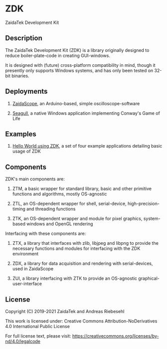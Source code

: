 # ZDK



ZaidaTek Development Kit



## Description


The ZaidaTek Development Kit (ZDK) is a library originally designed to reduce boiler-plate-code in creating GUI-windows.

It is designed with (future) cross-platform compatibility in mind, though it presently only supports Windows systems, and has only been tested on 32-bit binaries.


## Deployments

1) [ZaidaScope](https://github.com/ZaidaTek/ZaidaScope), an Arduino-based, simple oscilloscope-software

2) [Seagull](https://github.com/ariebesehl/Seagull), a native Windows application implementing Conway's Game of Life


## Examples

1) [Hello World using ZDK](https://github.com/ariebesehl/HelloWorld), a set of four example applications detailing basic usage of ZDK


## Components

ZDK's main components are:

1) ZTM, a basic wrapper for standard library, basic and other primitive functions and algorithms, mostly OS-agnostic

2) ZTL, an OS-dependent wrapper for shell, serial-device, high-precision-timing and threading functions

3) ZTK, an OS-dependent wrapper and module for pixel graphics, system-based windows and OpenGL rendering

Interfacing with these components are:

1) ZTX, a library that interfaces with zlib, libjpeg and libpng to provide the necessary functions and modules for interfacing with the ZDK environment

2) ZDX, a library for data acquisition and rendering with serial-devices, used in ZaidaScope

3) ZUI, a library interfacing with ZTK to provide an OS-agnostic graphical-user-interface


## License

Copyright (C) 2019-2021 ZaidaTek and Andreas Riebesehl

This work is licensed under: Creative Commons Attribution-NoDerivatives 4.0 International Public License

For full license text, please visit: https://creativecommons.org/licenses/by-nd/4.0/legalcode

